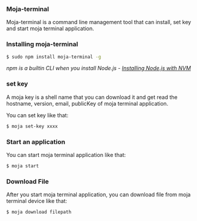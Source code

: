 ### Moja-terminal

Moja-terminal is a command line management tool that can install, set key and start moja terminal application.

### Installing moja-terminal

```bash
$ sudo npm install moja-terminal -g
```

*npm is a builtin CLI when you install Node.js - [Installing Node.js with NVM](https://keymetrics.io/2015/02/03/installing-node-js-and-io-js-with-nvm/)*

### set key

A moja key is a shell name that you can download it and get read the hostname, version, email, publicKey of moja terminal application.

You can set key like that:

```bash
$ moja set-key xxxx
```

### Start an application

You can start moja terminal application like that:

```bash
$ moja start
```

### Download File

After you start moja terminal application, you can download file from moja terminal device like that:

```bash
$ moja download filepath
```

